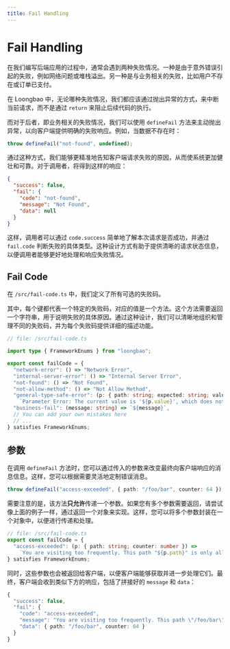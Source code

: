 ```yaml
---
title: Fail Handling
---
```


# Fail Handling

在我们编写后端应用的过程中，通常会遇到两种失败情况。一种是由于意外错误引起的失败，例如网络问题或堆栈溢出。另一种是与业务相关的失败，比如用户不存在或订单已支付。

在 Loongbao 中，无论哪种失败情况，我们都应该通过抛出异常的方式，来中断当前请求，而不是通过 `return` 来阻止后续代码的执行。

而对于后者，即业务相关的失败情况，我们可以使用 `defineFail` 方法来主动抛出异常，以向客户端提供明确的失败响应。例如，当数据不存在时：

```ts
throw defineFail("not-found", undefined);
```

通过这种方式，我们能够更精准地告知客户端请求失败的原因，从而使系统更加健壮和可靠。对于调用者，将得到这样的响应：

```json
{
  "success": false,
  "fail": {
    "code": "not-found",
    "message": "Not Found",
    "data": null
  }
}
```

这样，调用者可以通过 `code.success` 简单地了解本次请求是否成功，并通过 `fail.code` 判断失败的具体类型。这种设计方式有助于提供清晰的请求状态信息，以便调用者能够更好地处理和响应失败情况。

## Fail Code

在 `/src/fail-code.ts` 中，我们定义了所有可选的失败码。

其中，每个键都代表一个特定的失败码，对应的值是一个方法。这个方法需要返回一个字符串，用于说明失败的具体原因。通过这种设计，我们可以清晰地组织和管理不同的失败码，并为每个失败码提供详细的描述功能。

```ts
// file: /src/fail-code.ts

import type { FrameworkEnums } from "loongbao";

export const failCode = {
  "network-error": () => "Network Error",
  "internal-server-error": () => "Internal Server Error",
  "not-found": () => "Not Found",
  "not-allow-method": () => "Not Allow Method",
  "general-type-safe-error": (p: { path: string; expected: string; value: string }) =>
    `Parameter Error: The current value is '${p.value}', which does not meet '${p.expected}' requirements`,
  "business-fail": (message: string) => `${message}`,
  // You can add your own mistakes here
  // ...
} satisfies FrameworkEnums;
```

## 参数

在调用 `defineFail` 方法时，您可以通过传入的参数来改变最终向客户端响应的消息信息。这样，您可以根据需要灵活地定制错误消息。

```ts
throw defineFail("access-exceeded", { path: "/foo/bar", counter: 64 });
```

需要注意的是，该方法**只允许**传递一个参数。如果您有多个参数需要返回，请尝试像上面的例子一样，通过返回一个对象来实现。这样，您可以将多个参数封装在一个对象中，以便进行传递和处理。

```ts
// file: /src/fail-code.ts
export const failCode = {
  "access-exceeded": (p: { path: string; counter: number }) =>
    `You are visiting too frequently. This path "${p.path}" is only allowed to be accessed ${p.counter} times.`,
} satisfies FrameworkEnums;
```

同时，这些参数也会被返回给客户端，以便客户端能够获取并进一步处理它们。最终，客户端会收到类似下方的响应，包括了拼接好的 `message` 和 `data`：

```ts
{
  "success": false,
  "fail": {
    "code": "access-exceeded",
    "message": "You are visiting too frequently. This path \"/foo/bar\" is only allowed to be accessed 64 times.",
    "data": { path: "/foo/bar", counter: 64 }
  }
}
```
